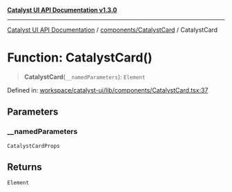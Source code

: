[**Catalyst UI API Documentation v1.3.0**](../../../README.md)

---

[Catalyst UI API Documentation](../../../README.md) / [components/CatalystCard](../README.md) / CatalystCard

# Function: CatalystCard()

> **CatalystCard**(`__namedParameters`): `Element`

Defined in: [workspace/catalyst-ui/lib/components/CatalystCard.tsx:37](https://github.com/TheBranchDriftCatalyst/catalyst-ui/blob/main/lib/components/CatalystCard.tsx#L37)

## Parameters

### \_\_namedParameters

`CatalystCardProps`

## Returns

`Element`
